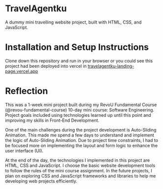 # TravelAgentku
A dummy mini travelling website project, built with HTML, CSS, and JavaScript.

# Installation and Setup Instructions
Clone down this repository and run in your browser or you could see this project had been deployed into vercel in [travelagentku-landing-page.vercel.app](travelagentku-landing-page.vercel.app)

# Reflection
This was a 1-week mini project built during my RevoU Fundamental Course (@revou-fundamental-course) 10-day mini course: Software Engineering. Project goals included using technologies learned up until this point
and improving my skills in Front-End Development.

One of the main challenges during the project development is Auto-Sliding Animation. This made me spend a few days to understand and implement the logic of Auto-Sliding Animation. 
Due to project time constraints, I had to be focused more on implementing the layout and form logic to enhance the user interface (UI).

At the end of the day, the technologies I implemented in this project are HTML, CSS and JavaScript. I choose the basic website development tools to follow the rules of the mini course assignment. In the future projects, I plan on exploring CSS and JavaScript frameworks and libraries to help me developing web projects efficiently.
